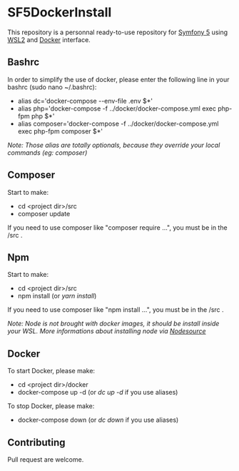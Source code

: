 # SF5DockerInstall


This repository is a personnal ready-to-use repository for [Symfony 5](https://symfony.com/) using [WSL2](https://docs.microsoft.com/fr-fr/windows/wsl/install-win10) and [Docker](https://www.docker.com/products/docker-desktop) interface.

## Bashrc
In order to simplify the use of docker, please enter the following line in your bashrc (sudo nano ~/.bashrc):
* alias dc='docker-compose --env-file .env $*'
* alias php='docker-compose -f ../docker/docker-compose.yml exec php-fpm php $*'
* alias composer='docker-compose -f ../docker/docker-compose.yml exec php-fpm composer $*'

*Note: Those alias are totally optionals, because they override your local commands (eg: composer)*

## Composer

Start to make: 

* cd &lt;project dir&gt;/src
* composer update

If you need to use composer like "composer require ...", you must be in the <project dir>/src .

## Npm

Start to make: 

* cd &lt;project dir&gt;/src
* npm install (or *yarn install*)

If you need to use composer like "npm install ...", you must be in the <project dir>/src .

*Note: Node is not brought with docker images, it should be install inside your WSL. More informations about installing node via [Nodesource](https://github.com/nodesource/distributions)*

## Docker
To start Docker, please make:

* cd &lt;project dir&gt;/docker
* docker-compose up -d  (or *dc up -d* if you use aliases)

To stop Docker, please make:
* docker-compose down (or *dc down* if you use aliases)

## Contributing

Pull request are welcome.
